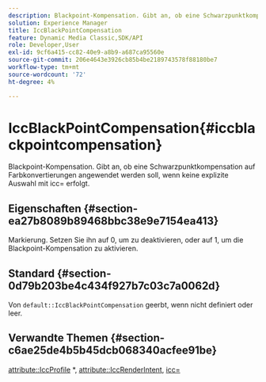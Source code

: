 ```yaml
---
description: Blackpoint-Kompensation. Gibt an, ob eine Schwarzpunktkompensation auf Farbkonvertierungen angewendet werden soll, wenn keine explizite Auswahl mit icc= erfolgt.
solution: Experience Manager
title: IccBlackPointCompensation
feature: Dynamic Media Classic,SDK/API
role: Developer,User
exl-id: 9cf6a415-cc82-40e9-a8b9-a687ca95560e
source-git-commit: 206e4643e3926cb85b4be2189743578f88180be7
workflow-type: tm+mt
source-wordcount: '72'
ht-degree: 4%

---
```


# IccBlackPointCompensation{#iccblackpointcompensation}

Blackpoint-Kompensation. Gibt an, ob eine Schwarzpunktkompensation auf Farbkonvertierungen angewendet werden soll, wenn keine explizite Auswahl mit icc= erfolgt.

## Eigenschaften {#section-ea27b8089b89468bbc38e9e7154ea413}

Markierung. Setzen Sie ihn auf 0, um zu deaktivieren, oder auf 1, um die Blackpoint-Kompensation zu aktivieren.

## Standard {#section-0d79b203be4c434f927b7c03c7a0062d}

Von `default::IccBlackPointCompensation` geerbt, wenn nicht definiert oder leer.

## Verwandte Themen {#section-c6ae25de4b5b45dcb068340acfee91be}

[attribute::IccProfile](../../../../../is-api/image-catalog/image-serving-api-ref/c-image-catalog-reference/c-attributes-reference/r-iccprofilecmyk.md#reference-db89f9dac33e447cadb359ec1ba27ee0) &#42;, [attribute::IccRenderIntent](../../../../../is-api/image-catalog/image-serving-api-ref/c-image-catalog-reference/c-attributes-reference/r-iccrenderintent.md#reference-012f207f28bd4406a5368d23ed95a51f), [icc=](../../../../../is-api/http-ref/image-serving-api-ref/c-http-protocol-reference/c-command-reference/r-icc.md#reference-182b5679e21e4df3b4d330535a5a7517)
